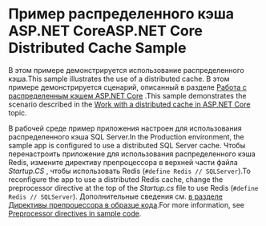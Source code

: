 # <a name="aspnet-core-distributed-cache-sample"></a><span data-ttu-id="2e86b-101">Пример распределенного кэша ASP.NET Core</span><span class="sxs-lookup"><span data-stu-id="2e86b-101">ASP.NET Core Distributed Cache Sample</span></span>

<span data-ttu-id="2e86b-102">В этом примере демонстрируется использование распределенного кэша.</span><span class="sxs-lookup"><span data-stu-id="2e86b-102">This sample illustrates the use of a distributed cache.</span></span> <span data-ttu-id="2e86b-103">В этом примере демонстрируется сценарий, описанный в разделе [Работа с распределенным кэшем ASP.NET Core](https://docs.microsoft.com/aspnet/core/performance/caching/distributed) .</span><span class="sxs-lookup"><span data-stu-id="2e86b-103">This sample demonstrates the scenario described in the [Work with a distributed cache in ASP.NET Core](https://docs.microsoft.com/aspnet/core/performance/caching/distributed) topic.</span></span>

<span data-ttu-id="2e86b-104">В рабочей среде пример приложения настроен для использования распределенного кэша SQL Server.</span><span class="sxs-lookup"><span data-stu-id="2e86b-104">In the Production environment, the sample app is configured to use a distributed SQL Server cache.</span></span> <span data-ttu-id="2e86b-105">Чтобы перенастроить приложение для использования распределенного кэша Redis, измените директиву препроцессора в верхней части файла *Startup.CS* , чтобы использовать Redis (`#define Redis // SQLServer`).</span><span class="sxs-lookup"><span data-stu-id="2e86b-105">To reconfigure the app to use a distributed Redis cache, change the preprocessor directive at the top of the *Startup.cs* file to use Redis (`#define Redis // SQLServer`).</span></span> <span data-ttu-id="2e86b-106">Дополнительные сведения см. [в разделе Директивы препроцессора в образце кода](https://docs.microsoft.com/aspnet/core/#preprocessor-directives-in-sample-code).</span><span class="sxs-lookup"><span data-stu-id="2e86b-106">For more information, see [Preprocessor directives in sample code](https://docs.microsoft.com/aspnet/core/#preprocessor-directives-in-sample-code).</span></span>
